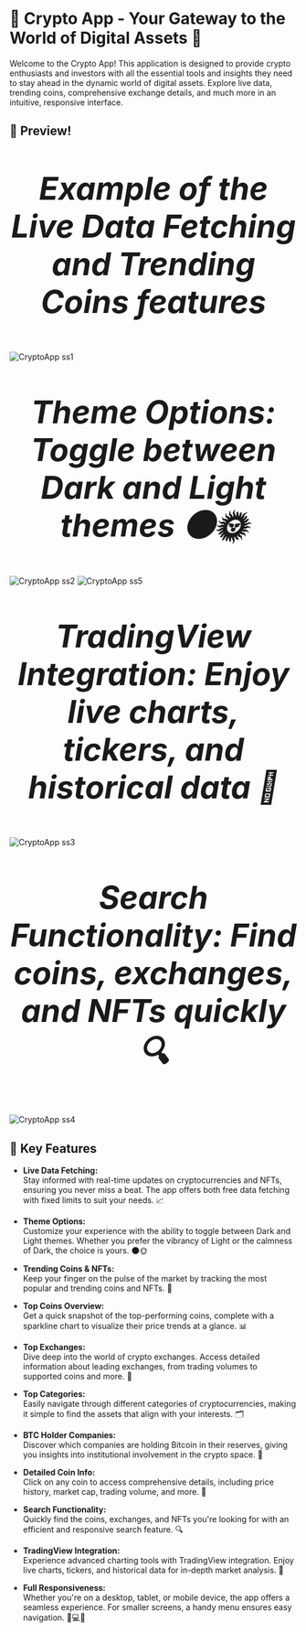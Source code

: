 # 📱 Crypto App - Your Gateway to the World of Digital Assets 🚀

Welcome to the Crypto App! This application is designed to provide crypto enthusiasts and investors with all the essential tools and insights they need to stay ahead in the dynamic world of digital assets. Explore live data, trending coins, comprehensive exchange details, and much more in an intuitive, responsive interface.

## 🎨 Preview!

<p align="center" style="font-size:55px;"><i><b>Example of the Live Data Fetching and Trending Coins features</b></i></p>

![CryptoApp ss1](https://github.com/user-attachments/assets/fe2fa862-190f-4e11-b210-289da85708a9)

<p align="center" style="font-size:55px;"><i><b>Theme Options: Toggle between Dark and Light themes 🌑🌞</b></i></p>

![CryptoApp ss2](https://github.com/user-attachments/assets/a8642a05-ce68-409d-99f1-3abac0b39f74)
![CryptoApp ss5](https://github.com/user-attachments/assets/20c86ce6-25d3-418b-902e-e238236da340)


<p align="center" style="font-size:55px;"><i><b>TradingView Integration: Enjoy live charts, tickers, and historical data 📅</b></i></p>

![CryptoApp ss3](https://github.com/user-attachments/assets/ed0e9de1-6b45-448f-903b-6868ccfb2db0)

<p align="center" style="font-size:55px;"><i><b>Search Functionality: Find coins, exchanges, and NFTs quickly 🔍</b></i></p>

![CryptoApp ss4](https://github.com/user-attachments/assets/68ff114d-ddd4-4550-978c-bc1c7f091500)


## 🎯 Key Features

- **Live Data Fetching:**  
  Stay informed with real-time updates on cryptocurrencies and NFTs, ensuring you never miss a beat. The app offers both free data fetching with fixed limits to suit your needs. 📈

- **Theme Options:**  
  Customize your experience with the ability to toggle between Dark and Light themes. Whether you prefer the vibrancy of Light or the calmness of Dark, the choice is yours. 🌑🌞

- **Trending Coins & NFTs:**  
  Keep your finger on the pulse of the market by tracking the most popular and trending coins and NFTs. 🚀

- **Top Coins Overview:**  
  Get a quick snapshot of the top-performing coins, complete with a sparkline chart to visualize their price trends at a glance. 📊

- **Top Exchanges:**  
  Dive deep into the world of crypto exchanges. Access detailed information about leading exchanges, from trading volumes to supported coins and more. 🏦

- **Top Categories:**  
  Easily navigate through different categories of cryptocurrencies, making it simple to find the assets that align with your interests. 🗂️

- **BTC Holder Companies:**  
  Discover which companies are holding Bitcoin in their reserves, giving you insights into institutional involvement in the crypto space. 🏢

- **Detailed Coin Info:**  
  Click on any coin to access comprehensive details, including price history, market cap, trading volume, and more. 🔎

- **Search Functionality:**  
  Quickly find the coins, exchanges, and NFTs you're looking for with an efficient and responsive search feature. 🔍

- **TradingView Integration:**  
  Experience advanced charting tools with TradingView integration. Enjoy live charts, tickers, and historical data for in-depth market analysis. 📅

- **Full Responsiveness:**  
  Whether you're on a desktop, tablet, or mobile device, the app offers a seamless experience. For smaller screens, a handy menu ensures easy navigation. 📱💻📲
